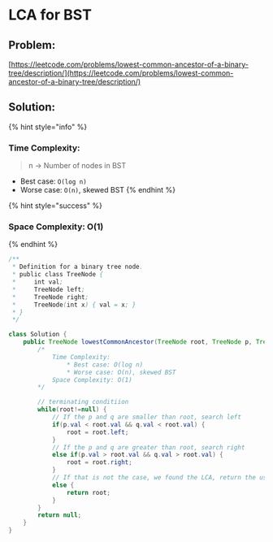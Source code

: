# LCA for BST

## Problem:

[https://leetcode.com/problems/lowest-common-ancestor-of-a-binary-tree/description/](https://leetcode.com/problems/lowest-common-ancestor-of-a-binary-tree/description/)

## Solution:

{% hint style="info" %}
### Time Complexity:

> n -> Number of nodes in BST

* Best case: `O(log n)`
* Worse case: `O(n)`, skewed BST
{% endhint %}

{% hint style="success" %}
### Space Complexity: O(1)
{% endhint %}

```java
/**
 * Definition for a binary tree node.
 * public class TreeNode {
 *     int val;
 *     TreeNode left;
 *     TreeNode right;
 *     TreeNode(int x) { val = x; }
 * }
 */

class Solution {
    public TreeNode lowestCommonAncestor(TreeNode root, TreeNode p, TreeNode q) {
        /*
            Time Complexity: 
                * Best case: O(log n)
                * Worse case: O(n), skewed BST
            Space Complexity: O(1)
        */

        // terminating conditiion
        while(root!=null) {
            // If the p and q are smaller than root, search left
            if(p.val < root.val && q.val < root.val) {
                root = root.left;
            }
            // If the p and q are greater than root, search right
            else if(p.val > root.val && q.val > root.val) {
                root = root.right;
            } 
            // If that is not the case, we found the LCA, return the user
            else {
                return root;
            }
        }
        return null;
    }
}
```
